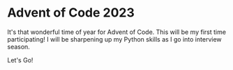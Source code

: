 # Advent of Code 2023

It's that wonderful time of year for Advent of Code. This will be my first time participating! I will be sharpening up my Python skills as I go into interview season.

Let's Go!

